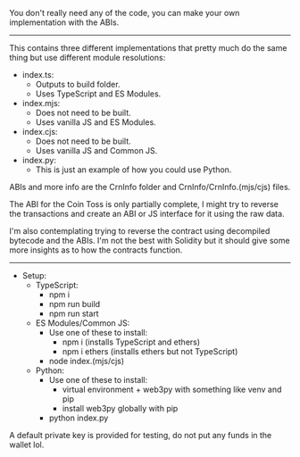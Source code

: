 You don't really need any of the code, you can make your own implementation with the ABIs.

---

This contains three different implementations that pretty much do the same thing but use different module resolutions:
- index.ts:
	- Outputs to build folder.
	- Uses TypeScript and ES Modules.
- index.mjs:
	- Does not need to be built.
	- Uses vanilla JS and ES Modules.
- index.cjs:
	- Does not need to be built.
	- Uses vanilla JS and Common JS.
- index.py:
	- This is just an example of how you could use Python.

ABIs and more info are the CrnInfo folder and CrnInfo/CrnInfo.(mjs/cjs) files.

The ABI for the Coin Toss is only partially complete, I might try to reverse the transactions and create an ABI or JS interface for it using the raw data.

I'm also contemplating trying to reverse the contract using decompiled bytecode and the ABIs.
I'm not the best with Solidity but it should give some more insights as to how the contracts function.

---

- Setup:
	- TypeScript:
		- npm i
		- npm run build
		- npm run start
	- ES Modules/Common JS:
		- Use one of these to install:
			- npm i (installs TypeScript and ethers)
			- npm i ethers (installs ethers but not TypeScript)
		- node index.(mjs/cjs)
	- Python:
		- Use one of these to install:
			- virtual environment + web3py with something like venv and pip
			- install web3py globally with pip
		- python index.py

A default private key is provided for testing, do not put any funds in the wallet lol.